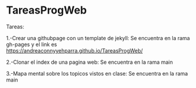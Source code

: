 # TareasProgWeb
Tareas: 

1.-Crear una githubpage con un template de jekyll: Se encuentra en la rama gh-pages y el link es https://andreaconnyyehparra.github.io/TareasProgWeb/

2.-Clonar el index de una pagina web: Se encuentra en la rama main 

3.-Mapa mental sobre los topicos vistos en clase: Se encuentra en la rama main
